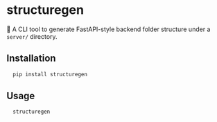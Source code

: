 # structuregen

🚀 A CLI tool to generate FastAPI-style backend folder structure under a `server/` directory.

## Installation

```bash
  pip install structuregen
```

## Usage
```bash
  structuregen
```